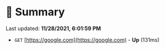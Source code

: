 # 📖 Summary
Last updated: **11/28/2021, 6:01:59 PM**

- `GET` [https://google.com](https://google.com) - **Up** (131ms)
